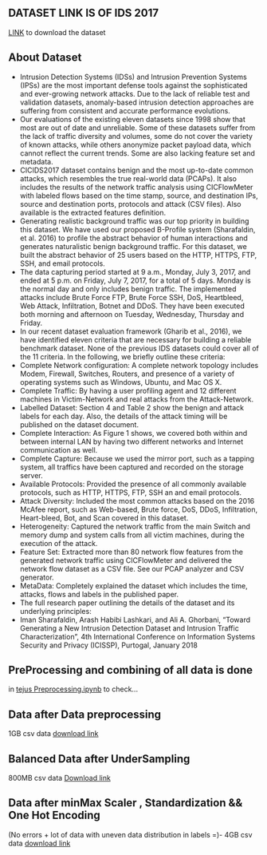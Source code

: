 ## DATASET LINK IS OF IDS 2017 

[LINK](https://www.unb.ca/cic/datasets/ids-2017.html) to download the dataset

## About Dataset
- Intrusion Detection Systems (IDSs) and Intrusion Prevention Systems (IPSs) are the most important defense tools against the sophisticated and ever-growing network attacks. Due to the lack of reliable test and validation datasets, anomaly-based intrusion detection approaches are suffering from consistent and accurate performance evolutions.
- Our evaluations of the existing eleven datasets since 1998 show that most are out of date and unreliable. Some of these datasets suffer from the lack of traffic diversity and volumes, some do not cover the variety of known attacks, while others anonymize packet payload data, which cannot reflect the current trends. Some are also lacking feature set and metadata.
- CICIDS2017 dataset contains benign and the most up-to-date common attacks, which resembles the true real-world data (PCAPs). It also includes the results of the network traffic analysis using CICFlowMeter with labeled flows based on the time stamp, source, and destination IPs, source and destination ports, protocols and attack (CSV files). Also available is the extracted features definition.
- Generating realistic background traffic was our top priority in building this dataset. We have used our proposed B-Profile system (Sharafaldin, et al. 2016) to profile the abstract behavior of human interactions and generates naturalistic benign background traffic. For this dataset, we built the abstract behavior of 25 users based on the HTTP, HTTPS, FTP, SSH, and email protocols.
- The data capturing period started at 9 a.m., Monday, July 3, 2017, and ended at 5 p.m. on Friday, July 7, 2017, for a total of 5 days. Monday is the normal day and only includes benign traffic. The implemented attacks include Brute Force FTP, Brute Force SSH, DoS, Heartbleed, Web Attack, Infiltration, Botnet and DDoS. They have been executed both morning and afternoon on Tuesday, Wednesday, Thursday and Friday.
- In our recent dataset evaluation framework (Gharib et al., 2016), we have identified eleven criteria that are necessary for building a reliable benchmark dataset. None of the previous IDS datasets could cover all of the 11 criteria. In the following, we briefly outline these criteria:
- Complete Network configuration: A complete network topology includes Modem, Firewall, Switches, Routers, and presence of a variety of operating systems such as Windows, Ubuntu, and Mac OS X.
- Complete Traffic: By having a user profiling agent and 12 different machines in Victim-Network and real attacks from the Attack-Network.
- Labelled Dataset: Section 4 and Table 2 show the benign and attack labels for each day. Also, the details of the attack timing will be published on the dataset document.
- Complete Interaction: As Figure 1 shows, we covered both within and between internal LAN by having two different networks and Internet communication as well.
- Complete Capture: Because we used the mirror port, such as a tapping system, all traffics have been captured and recorded on the storage server.
- Available Protocols: Provided the presence of all commonly available protocols, such as HTTP, HTTPS, FTP, SSH an and email protocols.
- Attack Diversity: Included the most common attacks based on the 2016 McAfee report, such as Web-based, Brute force, DoS, DDoS, Infiltration, Heart-bleed, Bot, and Scan covered in this dataset.
- Heterogeneity: Captured the network traffic from the main Switch and memory dump and system calls from all victim machines, during the execution of the attack.
- Feature Set: Extracted more than 80 network flow features from the generated network traffic using CICFlowMeter and delivered the network flow dataset as a CSV file. See our PCAP analyzer and CSV generator.
- MetaData: Completely explained the dataset which includes the time, attacks, flows and labels in the published paper.
- The full research paper outlining the details of the dataset and its underlying principles:
- Iman Sharafaldin, Arash Habibi Lashkari, and Ali A. Ghorbani, “Toward Generating a New Intrusion Detection Dataset and Intrusion Traffic Characterization”, 4th International Conference on Information Systems Security and Privacy (ICISSP), Purtogal, January 2018

## PreProcessing and combining of all data is done 
in [tejus Preprocessing.ipynb](https://github.com/Major-Project-8th-Sem/Backend/blob/main/Tejus_Preprocessing.ipynb) to check...

## Data after Data preprocessing
1GB csv data
[download link](https://drive.google.com/file/d/1Qk4KJCAAF5uPNjYLjqtdGqE7a7IGuqOx/view?usp=share_link)

## Balanced Data after UnderSampling
800MB csv data
[Download link](https://drive.google.com/file/d/1Blp6nQlGyocfiPWXcREvoCaCr7LiBfvk/view?usp=sharing)

## Data after minMax Scaler , Standardization && One Hot Encoding
(No errors + lot of data with uneven data distribution in labels =)-
4GB csv data 
[download link](https://drive.google.com/file/d/1CmY8kpLB8Dr1wmFJi3NruWkFwvWO163N/view?usp=sharing)

